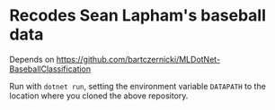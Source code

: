 # Recodes Sean Lapham's baseball data

Depends on https://github.com/bartczernicki/MLDotNet-BaseballClassification

Run with `dotnet run`, setting the environment variable `DATAPATH` to
the location where you cloned the above repository.
